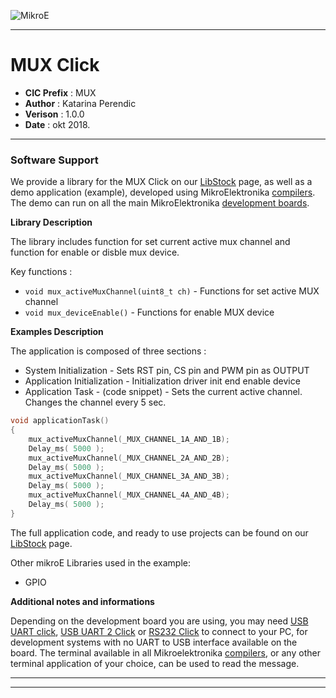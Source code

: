 ![MikroE](http://www.mikroe.com/img/designs/beta/logo_small.png)

---

# MUX Click

- **CIC Prefix**  : MUX
- **Author**      : Katarina Perendic
- **Verison**     : 1.0.0
- **Date**        : okt 2018.

---


### Software Support

We provide a library for the MUX Click on our [LibStock](https://libstock.mikroe.com/projects/view/2595/mux-click) 
page, as well as a demo application (example), developed using MikroElektronika 
[compilers](http://shop.mikroe.com/compilers). The demo can run on all the main 
MikroElektronika [development boards](http://shop.mikroe.com/development-boards).

**Library Description**

The library includes function for set current active mux channel and function for enable or disble mux device.

Key functions :

- ``` void mux_activeMuxChannel(uint8_t ch) ``` - Functions for set active MUX channel 
- ``` void mux_deviceEnable() ``` - Functions for enable MUX device

**Examples Description**

The application is composed of three sections :

- System Initialization - Sets RST pin, CS pin and PWM pin as OUTPUT
- Application Initialization - Initialization driver init end enable device
- Application Task - (code snippet) - Sets the current active channel. Changes the channel every 5 sec.


```.c
void applicationTask()
{
    mux_activeMuxChannel(_MUX_CHANNEL_1A_AND_1B);
    Delay_ms( 5000 );
    mux_activeMuxChannel(_MUX_CHANNEL_2A_AND_2B);
    Delay_ms( 5000 );
    mux_activeMuxChannel(_MUX_CHANNEL_3A_AND_3B);
    Delay_ms( 5000 );
    mux_activeMuxChannel(_MUX_CHANNEL_4A_AND_4B);
    Delay_ms( 5000 );
}
```

The full application code, and ready to use projects can be found on our 
[LibStock](https://libstock.mikroe.com/projects/view/2595/mux-click) page.

Other mikroE Libraries used in the example:

- GPIO

**Additional notes and informations**

Depending on the development board you are using, you may need 
[USB UART click](http://shop.mikroe.com/usb-uart-click), 
[USB UART 2 Click](http://shop.mikroe.com/usb-uart-2-click) or 
[RS232 Click](http://shop.mikroe.com/rs232-click) to connect to your PC, for 
development systems with no UART to USB interface available on the board. The 
terminal available in all Mikroelektronika 
[compilers](http://shop.mikroe.com/compilers), or any other terminal application 
of your choice, can be used to read the message.

---
---
